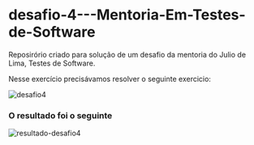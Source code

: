 # desafio-4---Mentoria-Em-Testes-de-Software
Reposirório criado para solução de um desafio da mentoria do Julio de Lima, Testes de Software.

Nesse exercício precisávamos resolver o seguinte exercicio:


![desafio4](https://github.com/raybuCode/desafio-4---Mentoria-Em-Testes-de-Software/assets/4932921/8345f2f7-d957-4d0e-bfef-df15e353355a)


<h3>O resultado foi o seguinte</h3>

![resultado-desafio4](https://github.com/raybuCode/desafio-4---Mentoria-Em-Testes-de-Software/assets/4932921/4439a7cd-4626-4f54-a727-7f4035b9c400)
